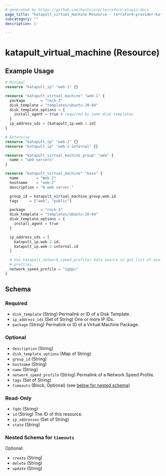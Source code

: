 ```yaml
---
# generated by https://github.com/hashicorp/terraform-plugin-docs
page_title: "katapult_virtual_machine Resource - terraform-provider-katapult"
subcategory: ""
description: |-
  
---
```


# katapult_virtual_machine (Resource)



## Example Usage

```terraform
# Minimal
resource "katapult_ip" "web-1" {}

resource "katapult_virtual_machine" "web-1" {
  package       = "rock-3"
  disk_template = "templates/ubuntu-20-04"
  disk_template_options = {
    install_agent = true # required by some disk templates
  }
  ip_address_ids = [katapult_ip.web-1.id]
}

# Extensive
resource "katapult_ip" "web-2" {}
resource "katapult_ip" "web-2-internal" {}

resource "katapult_virtual_machine_group" "web" {
  name = "web-servers"
}

resource "katapult_virtual_machine" "base" {
  name        = "Web 2"
  hostname    = "web-2"
  description = "A web server."

  group_id = katapult_virtual_machine_group.web.id
  tags     = ["web", "public"]

  package       = "rock-3"
  disk_template = "templates/ubuntu-20-04"
  disk_template_options = {
    install_agent = true
  }

  ip_address_ids = [
    katapult_ip.web-2.id,
    katapult_ip.web-2-internal.id
  ]

  # Use katapult_network_speed_profiles data source to get list of available
  # profiles.
  network_speed_profile = "1gbps"
}
```

<!-- schema generated by tfplugindocs -->
## Schema

### Required

- `disk_template` (String) Permalink or ID of a Disk Template.
- `ip_address_ids` (Set of String) One or more IP IDs.
- `package` (String) Permalink or ID of a Virtual Machine Package.

### Optional

- `description` (String)
- `disk_template_options` (Map of String)
- `group_id` (String)
- `hostname` (String)
- `name` (String)
- `network_speed_profile` (String) Permalink of a Network Speed Profile.
- `tags` (Set of String)
- `timeouts` (Block, Optional) (see [below for nested schema](#nestedblock--timeouts))

### Read-Only

- `fqdn` (String)
- `id` (String) The ID of this resource.
- `ip_addresses` (Set of String)
- `state` (String)

<a id="nestedblock--timeouts"></a>
### Nested Schema for `timeouts`

Optional:

- `create` (String)
- `delete` (String)
- `update` (String)


